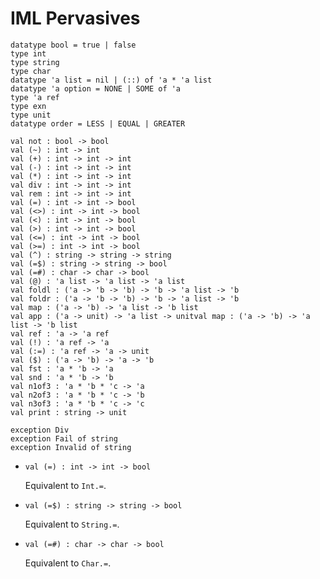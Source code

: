 # IML Pervasives

    datatype bool = true | false
    type int
    type string
    type char
    datatype 'a list = nil | (::) of 'a * 'a list
    datatype 'a option = NONE | SOME of 'a
    type 'a ref
    type exn
    type unit
    datatype order = LESS | EQUAL | GREATER
    
    val not : bool -> bool
    val (~) : int -> int
    val (+) : int -> int -> int
    val (-) : int -> int -> int
    val (*) : int -> int -> int
    val div : int -> int -> int
    val rem : int -> int -> int
    val (=) : int -> int -> bool
    val (<>) : int -> int -> bool
    val (<) : int -> int -> bool
    val (>) : int -> int -> bool
    val (<=) : int -> int -> bool
    val (>=) : int -> int -> bool
    val (^) : string -> string -> string
    val (=$) : string -> string -> bool
    val (=#) : char -> char -> bool
    val (@) : 'a list -> 'a list -> 'a list
    val foldl : ('a -> 'b -> 'b) -> 'b -> 'a list -> 'b
    val foldr : ('a -> 'b -> 'b) -> 'b -> 'a list -> 'b
    val map : ('a -> 'b) -> 'a list -> 'b list
    val app : ('a -> unit) -> 'a list -> unitval map : ('a -> 'b) -> 'a list -> 'b list
    val ref : 'a -> 'a ref
    val (!) : 'a ref -> 'a
    val (:=) : 'a ref -> 'a -> unit
    val ($) : ('a -> 'b) -> 'a -> 'b
    val fst : 'a * 'b -> 'a
    val snd : 'a * 'b -> 'b
    val n1of3 : 'a * 'b * 'c -> 'a
    val n2of3 : 'a * 'b * 'c -> 'b
    val n3of3 : 'a * 'b * 'c -> 'c
    val print : string -> unit

    exception Div
    exception Fail of string
    exception Invalid of string

- `val (=) : int -> int -> bool`

  Equivalent to `Int.=`.

- `val (=$) : string -> string -> bool`

  Equivalent to `String.=`.

- `val (=#) : char -> char -> bool`

  Equivalent to `Char.=`.
